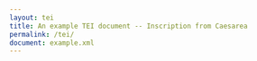 ```yaml
---
layout: tei
title: An example TEI document -- Inscription from Caesarea
permalink: /tei/
document: example.xml
---
```

